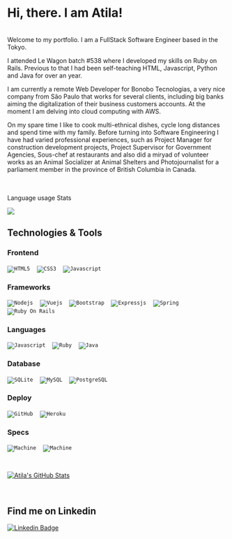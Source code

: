 # Hi, there. I am Atila!
<br>
 Welcome to my portfolio. I am a FullStack Software Engineer based in the Tokyo.
 
 I attended Le Wagon batch #538 where I developed my skills on Ruby on Rails. 
 Previous to that I had been self-teaching HTML, Javascript, Python and Java for over an year.
 
 I am currently a remote Web Developer for Bonobo Tecnologias, a very nice company from São Paulo that works for several clients, including big banks aiming the digitalization of their business customers accounts. At the moment I am delving into cloud computing with AWS.
 
 On my spare time I like to cook multi-ethnical dishes, cycle long distances and spend time with my family. Before turning into Software Engineering I have had varied professional experiences, such as Project Manager for construction development projects, Project Supervisor for Government Agencies, Sous-chef at restaurants and also did a miryad of volunteer works as an Animal Socializer at Animal Shelters and Photojournalist for a parliament member in the province of British Columbia in Canada.

<br><br>
 Language usage Stats

<p>
  <a href="https://github.com/atila-tokyo">
    <img align="center" src="https://github-readme-stats.vercel.app/api/top-langs/?username=atila-tokyo&hide=html&layout=compact&langs_count=10" /> 
  </a>
  <br>
</p>

<h2 align="left">Technologies & Tools</h2>


### Frontend

<code>![HTML5](https://img.shields.io/badge/HTML-239120?style=for-the-badge&logo=html5&logoColor=white)</code> &nbsp;&nbsp;
<code>![CSS3](https://img.shields.io/badge/CSS3-1572B6?style=for-the-badge&logo=css3&logoColor=white)</code> &nbsp;&nbsp;
<code>![Javascript](https://img.shields.io/badge/JavaScript-323330?style=for-the-badge&logo=javascript&logoColor=F7DF1E)</code> &nbsp;&nbsp;

### Frameworks

<code>![Nodejs](https://img.shields.io/badge/Node.js-43853D?style=for-the-badge&logo=node.js&logoColor=white)</code> &nbsp;&nbsp;
<code>![Vuejs](https://img.shields.io/badge/Vue.js-35495E?style=for-the-badge&logo=vue.js&logoColor=4FC08D)</code> &nbsp;&nbsp;
<code>![Bootstrap](https://img.shields.io/badge/Bootstrap-563D7C?style=for-the-badge&logo=bootstrap&logoColor=white)</code> &nbsp;&nbsp;
<code>![Expressjs](https://img.shields.io/badge/Express.js-404D59?style=for-the-badge)</code> &nbsp;&nbsp;
<code>![Spring](https://img.shields.io/badge/Spring-6DB33F?style=for-the-badge&logo=spring&logoColor=white)</code> &nbsp;&nbsp;
<code>![Ruby On Rails](https://img.shields.io/badge/Ruby_on_Rails-CC0000?style=for-the-badge&logo=ruby-on-rails&logoColor=white)</code> &nbsp;&nbsp;

### Languages

<code>![Javascript](https://img.shields.io/badge/JavaScript-F7DF1E?style=for-the-badge&logo=javascript&logoColor=black)</code> &nbsp;&nbsp;
<code>![Ruby](https://img.shields.io/badge/Ruby-CC342D?style=for-the-badge&logo=ruby&logoColor=white)</code> &nbsp;&nbsp;
<code>![Java](https://img.shields.io/badge/Java-ED8B00?style=for-the-badge&logo=java&logoColor=white)</code> &nbsp;&nbsp;


### Database
<code>![SQLite](https://img.shields.io/badge/SQLite-07405E?style=for-the-badge&logo=sqlite&logoColor=white)</code> &nbsp;&nbsp;
<code>![MySQL](https://img.shields.io/badge/MySQL-00000F?style=for-the-badge&logo=mysql&logoColor=white)</code> &nbsp;&nbsp;
<code>![PostgreSQL](https://img.shields.io/badge/PostgreSQL-316192?style=for-the-badge&logo=postgresql&logoColor=white)</code> &nbsp;&nbsp;

### Deploy

<code>![GitHub](https://img.shields.io/badge/GitHub-100000?style=for-the-badge&logo=github&logoColor=white)</code> &nbsp;&nbsp;
<code>![Heroku](https://img.shields.io/badge/Heroku-430098?style=for-the-badge&logo=heroku&logoColor=white)</code> &nbsp;&nbsp;

### Specs
<code>![Machine](https://img.shields.io/badge/Macbook_pro_2016-999999?style=for-the-badge&logo=apple&logoColor=white)</code> &nbsp;&nbsp;
<code>![Machine](https://img.shields.io/badge/iMac_21.5"-999999?style=for-the-badge&logo=apple&logoColor=white)</code> &nbsp;&nbsp;

<br>
<p>
 <a href="https://github.com/atila-tokyo">
    <img align="center" src="https://github-readme-stats.vercel.app/api?username=atila-tokyo&show_icons=true&line_height=27&count_private=true&&theme=vision-friendly-dark" alt="Atila's GitHub Stats" />
  </a>
 </p>
<br>

## Find me on Linkedin


[![Linkedin Badge](https://img.shields.io/badge/-LinkedIn-blue?style=flat-square&logo=Linkedin&logoColor=white&link=https://www.linkedin.com/in/felipefialho)](https://www.linkedin.com/in/atila-tokyo)

